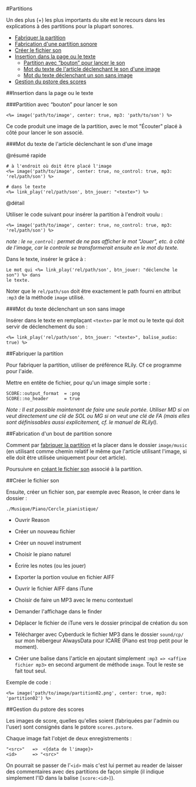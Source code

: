 #Partitions

Un des plus (+) les plus importants du site est le recours dans les explications à des partitions pour la plupart sonores.

* [Fabriquer la partition](#fabriquer_la_partition)
* [Fabrication d'une partition sonore](#fabrication_dune_image_sonore)
* [Créer le fichier son](#creer_le_fichier_son)
* [Insertion dans la page ou le texte](#insertion_dans_la_page_ou_le_texte)
  * [Partition avec “bouton” pour lancer le son](#partition_avec_bouton_pour_lancer_le_son)
  * [Mot du texte de l'article déclenchant le son d'une image](#inserer_mot_declenchant_une_image)
  * [Mot du texte déclenchant un son sans image](#mot_du_texte_declenchant_son_sans_image)
* [Gestion du pstore des scores](#gestion_dans_pstore_scores)


<a name='insertion_dans_la_page_ou_le_texte'></a>
##Insertion dans la page ou le texte

<a name='partition_avec_bouton_pour_lancer_le_son'></a>
###Partition avec “bouton” pour lancer le son

    <%= image('path/to/image', center: true, mp3: 'path/to/son') %>

Ce code produit une image de la partition, avec le mot "Écouter" placé à côté pour lancer le son associé.

<a name='inserer_mot_declenchant_une_image'></a>
###Mot du texte de l'article déclenchant le son d'une image

@résumé rapide

    # à l'endroit où doit être placé l'image
    <%= image('path/to/image', center: true, no_control: true, mp3: 'rel/path/son') %>
    
    # dans le texte
    <%= link_play('rel/path/son', btn_jouer: "<texte>") %>

@détail

Utiliser le code suivant pour insérer la partition à l'endroit voulu&nbsp;:

    <%= image('path/to/image', center: true, no_control: true, mp3: 'rel/path/son') %>

*note&nbsp;: le `no_control:` permet de ne pas afficher le mot "Jouer", etc. à côté de l'image, car le controle se transformerait ensuite en le mot du texte.*

Dans le texte, insérer le grâce à&nbsp;:

    Le mot qui <%= link_play('rel/path/son', btn_jouer: "déclenche le son") %> dans
    le texte.

Noter que le `rel/path/son` doit être exactement le path fourni en attribut `:mp3` de la méthode `image` utilisé.

<a name='mot_du_texte_declenchant_son_sans_image'></a>
###Mot du texte déclenchant un son sans image

Insérer dans le texte en remplaçant `<texte>` par le mot ou le texte qui doit servir de déclenchement du son&nbsp;:

    <%= link_play('rel/path/son', btn_jouer: "<texte>", balise_audio: true) %>


<a name='fabriquer_la_partition'></a>
##Fabriquer la partition

Pour fabriquer la partition, utiliser de préférence RLily. Cf ce programme pour l'aide.

Mettre en entête de fichier, pour qu'un image simple sorte&nbsp;:

    SCORE::output_format  = :png
    SCORE::no_header      = true
    
*Note&nbsp;: Il est possible maintenant de faire une seule portée. Utiliser MD si on veut directement une clé de SOL ou MG si on veut une clé de FA (mais elles sont définissables aussi explicitement, cf. le manuel de RLilyl).*

<a name='fabrication_dune_image_sonore'></a>
##Fabrication d'un bout de partition sonore

Comment par [fabriquer la partition](#fabriquer_la_partition) et la placer dans le dossier `image/music` (en utilisant comme chemin relatif le même que l'article utilisant l'image, si elle doit être utilisée uniquement pour cet article).

Poursuivre en [créant le fichier son](#creer_le_fichier_son) associé à la partition.

<a name='creer_le_fichier_son'></a>
##Créer le fichier son


Ensuite, créer un fichier son, par exemple avec Reason, le créer dans le dossier&nbsp;:

    ./Musique/Piano/Cercle_pianistique/

* Ouvrir Reason
* Créer un nouveau fichier
* Créer un nouvel instrument
* Choisir le piano naturel
* Écrire les notes (ou les jouer)
* Exporter la portion voulue en fichier AIFF
* Ouvrir le fichier AIFF dans iTune
* Choisir de faire un MP3 avec le menu contextuel
* Demander l'affichage dans le finder
* Déplacer le fichier de iTune vers le dossier principal de création du son

* Télécharger avec Cyberduck le fichier MP3 dans le dossier `sound/cp/` sur mon hébergeur AlwaysData pour ICARE (Piano est trop petit pour le moment).
* Créer une balise dans l'article en ajoutant simplement `:mp3 => <affixe fichier mp3>` en second argument de méthode `image`. Tout le reste se fait tout seul.
  
Exemple de code&nbsp;:

    <%= image('path/to/image/partition02.png', center: true, mp3: 'partition02') %>
    

<a name='gestion_dans_pstore_scores'></a>
##Gestion du pstore des scores

Les images de score, quelles qu'elles soient (fabriquées par l'admin ou l'user) sont consignés dans le pstore `scores.pstore`.

Chaque image fait l'objet de deux enregistrements&nbsp;:

    "<src>"   =>  <{data de l'image}>
    <id>      => "<src>"

On pourrait se passer de l'`<id>` mais c'est lui permet au reader de laisser des commentaires avec des partitions de façon simple (il indique simplement l'ID dans la balise `[score:<id>]`).